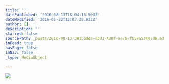 ```yaml
---
title: ''
datePublished: '2016-08-13T18:04:16.500Z'
dateModified: '2016-05-22T12:07:29.833Z'
author: []
description: ''
starred: false
sourcePath: _posts/2016-08-13-381bbdda-d5d3-438f-ae7b-fb57a53447db.md
inFeed: true
hasPage: false
inNav: false
_type: MediaObject

---
```

![](https://the-grid-user-content.s3-us-west-2.amazonaws.com/284c8590-3b56-4a36-b60b-376da75c4bdb.jpg)